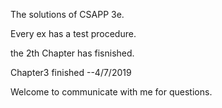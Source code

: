 The solutions of CSAPP 3e.

Every ex has a test procedure.

the 2th Chapter has fisnished.

Chapter3 finished --4/7/2019

Welcome to communicate with me for questions.


